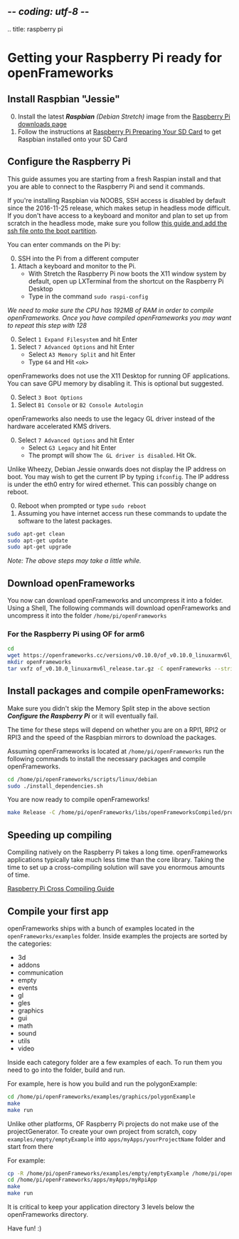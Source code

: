 ## -*- coding: utf-8 -*-
.. title: raspberry pi

Getting your Raspberry Pi ready for openFrameworks
============


## Install Raspbian "Jessie"
0. Install the latest _**Raspbian** (Debian Stretch)_ image from the [Raspberry Pi downloads page](http://www.raspberrypi.org/downloads)
1. Follow the instructions at [Raspberry Pi Preparing Your SD Card](http://elinux.org/RPi_Easy_SD_Card_Setup) to get Raspbian installed onto your SD Card


## Configure the Raspberry Pi
This guide assumes you are starting from a fresh Raspian install and that you are able to connect to the Raspberry Pi and send it commands.

If you're installing Raspbian via NOOBS, SSH access is disabled by default since the 2016-11-25 release, which makes setup in headless mode difficult. If you don't have access to a keyboard and monitor and plan to set up from scratch in the headless mode, make sure you follow [this guide and add the ssh file onto the boot partition](https://www.raspberrypi.org/documentation/remote-access/ssh/).

You can enter commands on the Pi by:

0. SSH into the Pi from a different computer
0. Attach a keyboard and monitor to the Pi.
	* With Stretch the Raspberry Pi now boots the X11 window system by default, open up LXTerminal from the shortcut on the Raspberry Pi Desktop
	* Type in the command `sudo raspi-config`

_We need to make sure the CPU has 192MB of RAM in order to compile openFrameworks. Once you have compiled openFrameworks you may want to repeat this step with 128_

0.  Select `1 Expand Filesystem` and hit Enter
0.  Select `7 Advanced Options` and hit Enter
	* Select `A3 Memory Split` and hit Enter
	* Type `64` and Hit `<ok>`

openFrameworks does not use the X11 Desktop for running OF applications. You can save GPU memory by disabling it. This is optional but suggested.

0. Select `3 Boot Options`
0. Select `B1 Console` or `B2 Console Autologin`

openFrameworks also needs to use the legacy GL driver instead of the hardware accelerated KMS drivers.

0. Select `7 Advanced Options` and hit Enter
	* Select `G3 Legacy` and hit Enter
	* The prompt will show `The GL driver is disabled`. Hit Ok.

Unlike Wheezy, Debian Jessie onwards does not display the IP address on boot. You may wish to get the current IP by typing `ifconfig`. The IP address is under the eth0 entry for wired ethernet. This can possibly change on reboot.

0. Reboot when prompted or type `sudo reboot`
0. Assuming you have internet access run these commands to update the software to the latest packages.

```sh
sudo apt-get clean
sudo apt-get update
sudo apt-get upgrade
```
_Note: The above steps may take a little while._

## Download openFrameworks
You now can download openFrameworks and uncompress it into a folder. Using a Shell, The following commands will download openFrameworks and uncompress it into the folder `/home/pi/openFrameworks`

### For the Raspberry Pi using OF for arm6

```sh
cd
wget https://openframeworks.cc/versions/v0.10.0/of_v0.10.0_linuxarmv6l_release.tar.gz
mkdir openFrameworks
tar vxfz of_v0.10.0_linuxarmv6l_release.tar.gz -C openFrameworks --strip-components 1
```


## Install packages and compile openFrameworks:
 Make sure you didn't skip the Memory Split step in the above section _**Configure the Raspberry Pi**_ or it will eventually fail.

The time for these steps will depend on whether you are on a RPI1, RPI2 or RPI3 and the speed of the Raspbian mirrors to download the packages.

Assuming openFrameworks is located at `/home/pi/openFrameworks` run the following commands to install the necessary packages and compile openFrameworks.

```sh
cd /home/pi/openFrameworks/scripts/linux/debian
sudo ./install_dependencies.sh
```

You are now ready to compile openFrameworks!
```sh
make Release -C /home/pi/openFrameworks/libs/openFrameworksCompiled/project
```

## Speeding up compiling
Compiling natively on the Raspberry Pi takes a long time. openFrameworks applications typically take much less time than the core library. Taking the time to set up a cross-compiling solution will save you enormous amounts of time.

[Raspberry Pi Cross Compiling Guide](../raspberry-pi-cross-compiling-guide/)

## Compile your first app
openFrameworks ships with a bunch of examples located in the `openFrameworks/examples` folder. Inside examples the projects are sorted by the categories:

* 3d
* addons
* communication
* empty
* events
* gl
* gles
* graphics
* gui
* math
* sound
* utils
* video

Inside each category folder are a few examples of each. To run them you need to go into the folder, build and run.

For example, here is how you build and run the polygonExample:

```sh
cd /home/pi/openFrameworks/examples/graphics/polygonExample
make
make run
```

Unlike other platforms, OF Raspberry Pi projects do not make use of the projectGenerator. To create your own project from scratch, copy `examples/empty/emptyExample` into `apps/myApps/yourProjectName` folder and start from there

For example:

```sh
cp -R /home/pi/openFrameworks/examples/empty/emptyExample /home/pi/openFrameworks/apps/myApps/myRpiApp
cd /home/pi/openFrameworks/apps/myApps/myRpiApp
make
make run
```

It is critical to keep your application directory 3 levels below the openFrameworks directory.

Have fun! :)
